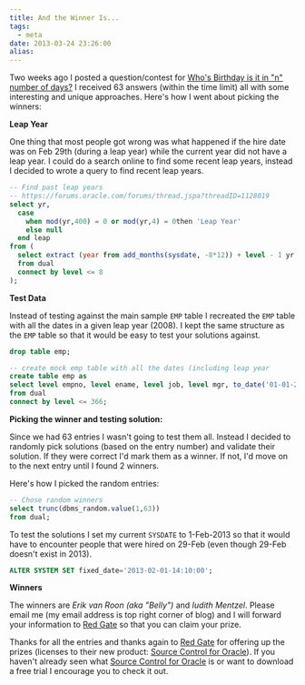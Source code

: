 ```yaml
---
title: And the Winner Is...
tags:
  - meta
date: 2013-03-24 23:26:00
alias:
---
```


Two weeks ago I posted a question/contest for [Who's Birthday is it in "n" number of days?](http://www.talkapex.com/2013/03/whos-birthday-is-it-in-n-number-of-days.html) I received 63 answers (within the time limit) all with some interesting and unique approaches. Here's how I went about picking the winners:

**Leap Year**

One thing that most people got wrong was what happened if the hire date was on Feb 29th (during a leap year) while the current year did not have a leap year. I could do a search online to find some recent leap years, instead I decided to wrote a query to find recent leap years.
```sql
-- Find past leap years
-- https://forums.oracle.com/forums/thread.jspa?threadID=1128019
select yr,
  case
    when mod(yr,400) = 0 or mod(yr,4) = 0then 'Leap Year'
    else null
  end leap
from (
  select extract (year from add_months(sysdate, -8*12)) + level - 1 yr
  from dual
  connect by level <= 8
);
```
**Test Data**

Instead of testing against the main sample `EMP` table I recreated the `EMP` table with all the dates in a given leap year (2008). I kept the same structure as the `EMP` table so that it would be easy to test your solutions against.

```sql
drop table emp;

-- create mock emp table with all the dates (including leap year
create table emp as
select level empno, level ename, level job, level mgr, to_date('01-01-2008', 'DD-MM-YYYY') + level - 1 hiredate, level sal, level comm, level deptno
from dual
connect by level <= 366;
```

**Picking the winner and testing solution:**

Since we had 63 entries I wasn't going to test them all. Instead I decided to randomly pick solutions (based on the entry number) and validate their solution. If they were correct I'd mark them as a winner. If not, I'd move on to the next entry until I found 2 winners.

Here's how I picked the random entries:
```sql
-- Chose random winners
select trunc(dbms_random.value(1,63))
from dual;
```

To test the solutions I set my current `SYSDATE` to 1-Feb-2013 so that it would have to encounter people that were hired on 29-Feb (even though 29-Feb doesn't exist in 2013).

```sql
ALTER SYSTEM SET fixed_date='2013-02-01-14:10:00';
```

**Winners**

The winners are _Erik van Roon (aka "Belly")_ and _Iudith Mentzel_. Please email me (my email address is top right corner of blog) and I will forward your information to [Red Gate](http://www.red-gate.com/) so that you can claim your prize.

Thanks for all the entries and thanks again to [Red Gate](http://www.red-gate.com/) for offering up the prizes (licenses to their new product: [Source Control for Oracle](http://www.red-gate.com/products/oracle-development/source-control-for-oracle/)). If you haven't already seen what [Source Control for Oracle](http://www.red-gate.com/products/oracle-development/source-control-for-oracle/) is or want to download a free trial I encourage you to check it out.

